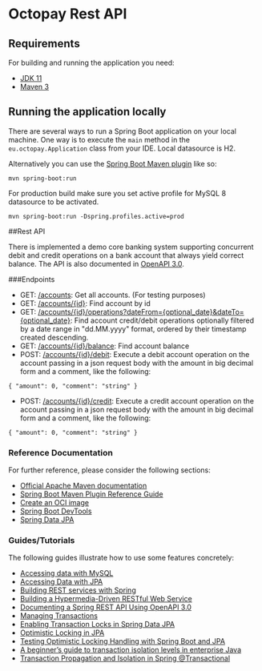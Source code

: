 #  Octopay Rest API

## Requirements

For building and running the application you need:

- [JDK 11](https://www.oracle.com/java/technologies/javase/jdk11-archive-downloads.html)
- [Maven 3](https://maven.apache.org)

## Running the application locally

There are several ways to run a Spring Boot application on your local machine. One way is to execute the `main` method in the `eu.octopay.Application` class from your IDE. Local datasource is H2.

Alternatively you can use the [Spring Boot Maven plugin](https://docs.spring.io/spring-boot/docs/current/reference/html/build-tool-plugins-maven-plugin.html) like so:

```shell
mvn spring-boot:run
```

For production build make sure you set active profile for MySQL 8 datasource to be activated.

```shell
mvn spring-boot:run -Dspring.profiles.active=prod
```

##Rest API

There is implemented a demo core banking system supporting concurrent debit and credit operations on a bank account that always yield correct balance. The API is also documented in [OpenAPI 3.0](http://localhost:8080/swagger-ui/index.html?configUrl=/v3/api-docs/swagger-config#/).

###Endpoints

- GET: [/accounts](http://localhost:8080/accounts): Get all accounts. (For testing purposes)
- GET: [/accounts/{id}](http://localhost:8080/accounts/id): Find account by id
- GET: [/accounts/{id}/operations?dateFrom={optional_date}&dateTo={optional_date}](http://localhost:8080/accounts/id/operations?dateFrom=[date]]&dateTo=[date]): Find account credit/debit operations optionally filtered by a date range in "dd.MM.yyyy" format, ordered by their timestamp created descending.
- GET: [/accounts/{id}/balance](http://localhost:8080/accounts/id/balance): Find account balance
- POST: [/accounts/{id}/debit](http://localhost:8080/accounts/id/debit): Execute a debit account operation on the account passing in a json request body with the amount in big decimal form and a comment, like the following:

``
{
"amount": 0,
"comment": "string"
}
``

- POST: [/accounts/{id}/credit](http://localhost:8080/accounts/id/credit): Execute a credit account operation on the account passing in a json request body with the amount in big decimal form and a comment, like the following:

``
{
"amount": 0,
"comment": "string"
}
``

### Reference Documentation

For further reference, please consider the following sections:

* [Official Apache Maven documentation](https://maven.apache.org/guides/index.html)
* [Spring Boot Maven Plugin Reference Guide](https://docs.spring.io/spring-boot/docs/2.5.5/maven-plugin/reference/html/)
* [Create an OCI image](https://docs.spring.io/spring-boot/docs/2.5.5/maven-plugin/reference/html/#build-image)
* [Spring Boot DevTools](https://docs.spring.io/spring-boot/docs/2.5.5/reference/htmlsingle/#using-boot-devtools)
* [Spring Data JPA](https://docs.spring.io/spring-boot/docs/2.5.5/reference/htmlsingle/#boot-features-jpa-and-spring-data)

### Guides/Tutorials

The following guides illustrate how to use some features concretely:

* [Accessing data with MySQL](https://spring.io/guides/gs/accessing-data-mysql/)
* [Accessing Data with JPA](https://spring.io/guides/gs/accessing-data-jpa/)
* [Building REST services with Spring](https://spring.io/guides/tutorials/rest/)
* [Building a Hypermedia-Driven RESTful Web Service](https://spring.io/guides/gs/rest-hateoas/)
* [Documenting a Spring REST API Using OpenAPI 3.0](https://www.baeldung.com/spring-rest-openapi-documentation)
* [Managing Transactions](https://spring.io/guides/gs/managing-transactions/)
* [Enabling Transaction Locks in Spring Data JPA](https://www.baeldung.com/java-jpa-transaction-locks)
* [Optimistic Locking in JPA](https://www.baeldung.com/jpa-optimistic-locking)
* [Testing Optimistic Locking Handling with Spring Boot and JPA ](https://blog.mimacom.com/testing-optimistic-locking-handling-spring-boot-jpa/)
* [A beginner’s guide to transaction isolation levels in enterprise Java](https://vladmihalcea.com/a-beginners-guide-to-transaction-isolation-levels-in-enterprise-java/)
* [Transaction Propagation and Isolation in Spring @Transactional](https://www.baeldung.com/spring-transactional-propagation-isolation)

